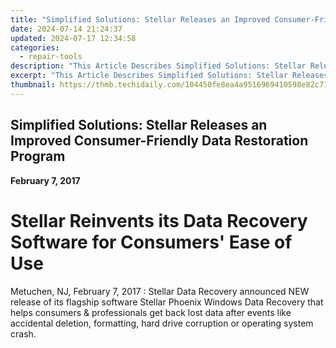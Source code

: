 ```yaml
---
title: "Simplified Solutions: Stellar Releases an Improved Consumer-Friendly Data Restoration Program"
date: 2024-07-14 21:24:37
updated: 2024-07-17 12:34:58
categories:
  - repair-tools
description: "This Article Describes Simplified Solutions: Stellar Releases an Improved Consumer-Friendly Data Restoration Program"
excerpt: "This Article Describes Simplified Solutions: Stellar Releases an Improved Consumer-Friendly Data Restoration Program"
thumbnail: https://thmb.techidaily.com/104450fe8ea4a9516969410598e82c71d2951cffe9ee598f36dc42477a8a3193.jpg
---
```


## Simplified Solutions: Stellar Releases an Improved Consumer-Friendly Data Restoration Program

**February 7, 2017**

# **Stellar Reinvents its Data Recovery Software for Consumers' Ease of Use**

Metuchen, NJ, February 7, 2017 : Stellar Data Recovery announced NEW release of its flagship software Stellar Phoenix Windows Data Recovery that helps consumers & professionals get back lost data after events like accidental deletion, formatting, hard drive corruption or operating system crash.


<ins class="adsbygoogle"
     style="display:block"
     data-ad-format="autorelaxed"
     data-ad-client="ca-pub-7571918770474297"
     data-ad-slot="1223367746"></ins>



<ins class="adsbygoogle"
     style="display:block"
     data-ad-client="ca-pub-7571918770474297"
     data-ad-slot="8358498916"
     data-ad-format="auto"
     data-full-width-responsive="true"></ins>

